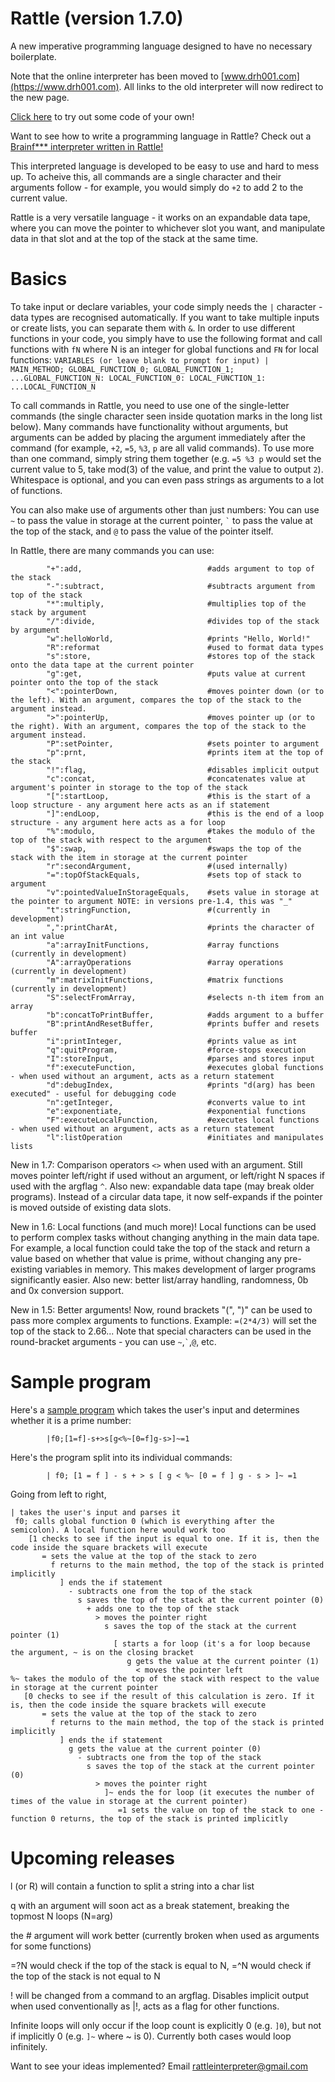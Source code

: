 # Rattle (version 1.7.0)
A new imperative programming language designed to have no necessary boilerplate.

Note that the online interpreter has been moved to [www.drh001.com](https://www.drh001.com). All links to the old interpreter will now redirect to the new page.

[Click here](https://www.drh001.com/rattle/) to try out some code of your own!

Want to see how to write a programming language in Rattle? Check out a [Brainf*** interpreter written in Rattle!](https://www.drh001.com/rattle/?flags=&code=%5C%26%5B0%5D*555%26222%26%5C%7C!I%0A%0A%0A%0A%5B%0A%20%20g0%20P4%20I~n%0A%0A%20%20%5B62%20g2%20%2B%20s2%5D%0A%20%20%5B60%20g2%20-%20s2%5D%0A%20%20%5B43%20g1%20P2%20I~%20%2B%20r%60%20g1%20l%28~%2C%5C%29%5D%0A%20%20%5B45%20g1%20P2%20I~%20-%20r%60%20g1%20l%28~%2C%5C%29%5D%0A%20%20%5B46%20g1%20P2%20I~%20%2C%5D%0A%20%20%5B91%20g1%20P2%20I~%20%5B0%20f0%5D%5D%0A%20%20%5B93%20g1%20P2%20I~%20%5B%5E0%20f1%5D%5D%0A%20%20%5B44%20g3%20P5%20I~%20n%20r%60%20g1%20P2%20l%28~%2C%5C%29%20g5%20%2B%20s5%5D%0A%0A%20%20g4%20%2B%20s4%0A%20%20g0%20I%5E%20P4%20%5B~q%5D%0A%20%20P4g%0A%5D0%0A%0A%0A%3Bg6%20%3D%2B%20s6%20%5Bg4%20%2B%20s4%20g0%20P4%20I~%20n%20s8%20%5B91%20g6%20%2B%20s6%5D%20g8%20%5B93%20g6%20-%20s6%20%5B0%20f%5D%5D%5D0%0A%3Bg7%20%3D%2B%20s7%20%5Bg4%20-%20s4%20g0%20P4%20I~%20n%20s8%20%5B93%20g7%20%2B%20s7%5D%20g8%20%5B91%20g7%20-%20s7%20%5B0%20f%5D%5D%5D0%0A%0A%0A%3A%0Adata%20tape%20values%3A%0A0%20-%20code%0A1%20-%20code%20data%20tape%0A2%20-%20code%20pointer%0A3%20-%20input%0A4%20-%20code%20command%20index%0A5%20-%20input%20character%20index%0A6%20-%20open%20loop%20counter%0A7%20-%20close%20loop%20counter%0A8%20-%20temp&inputs=%2C-------------------------%5B%3E%2B%2B%2B%2B%5B%3E%2B%2B%3E%2B%2B%2B%3E%2B%2B%2B%3E%2B%3C%3C%3C%3C-%5D%3E%2B%3E%2B%3E-%3E%3E%2B%5B%3C%5D%3C-%5D%3E%3E.%3E---.%2B%2B%2B%2B%2B%2B%2B..%2B%2B%2B.%3E%3E.%3C-.%3C.%2B%2B%2B.------.--------.%3E%3E%2B.%3E%2B%2B.%0A!)


This interpreted language is developed to be easy to use and hard to mess up. To acheive this, all commands are a single character and their arguments follow - for example, you would simply do `+2` to add 2 to the current value.

Rattle is a very versatile language - it works on an expandable data tape, where you can move the pointer to whichever slot you want, and manipulate data in that slot and at the top of the stack at the same time.

Basics
=

To take input or declare variables, your code simply needs the `|` character - data types are recognised automatically. If you want to take multiple inputs or create lists, you can separate them with `&`. In order to use different functions in your code, you simply have to use the following format and call functions with `fN` where N is an integer for global functions and `FN` for local functions:
            `VARIABLES (or leave blank to prompt for input) | MAIN_METHOD; GLOBAL_FUNCTION_0; GLOBAL_FUNCTION_1; ...GLOBAL_FUNCTION_N: LOCAL_FUNCTION_0: LOCAL_FUNCTION_1: ...LOCAL_FUNCTION_N`

To call commands in Rattle, you need to use one of the single-letter commands (the single character seen inside quotation marks in the long list below). Many commands have functionality without arguments, but arguments can be added by placing the argument immediately after the command (for example, `+2`, `=5`, `%3`, `p` are all valid commands). To use more than one command, simply string them together (e.g. `=5 %3 p` would set the current value to 5, take mod(3) of the value, and print the value to output `2`). Whitespace is optional, and you can even pass strings as arguments to a lot of functions.

You can also make use of arguments other than just numbers: You can use `~` to pass the value in storage at the current pointer, ``` ` ``` to pass the value at the top of the stack, and `@` to pass the value of the pointer itself.

In Rattle, there are many commands you can use:

            "+":add,                            #adds argument to top of the stack
            "-":subtract,                       #subtracts argument from top of the stack
            "*":multiply,                       #multiplies top of the stack by argument
            "/":divide,                         #divides top of the stack by argument
            "w":helloWorld,                     #prints "Hello, World!"
            "R":reformat                        #used to format data types
            "s":store,                          #stores top of the stack onto the data tape at the current pointer
            "g":get,                            #puts value at current pointer onto the top of the stack
            "<":pointerDown,                    #moves pointer down (or to the left). With an argument, compares the top of the stack to the argument instead.
            ">":pointerUp,                      #moves pointer up (or to the right). With an argument, compares the top of the stack to the argument instead.
            "P":setPointer,                     #sets pointer to argument
            "p":prnt,                           #prints item at the top of the stack
            "!":flag,                           #disables implicit output
            "c":concat,                         #concatenates value at argument's pointer in storage to the top of the stack
            "[":startLoop,                      #this is the start of a loop structure - any argument here acts as an if statement
            "]":endLoop,                        #this is the end of a loop structure - any argument here acts as a for loop
            "%":modulo,                         #takes the modulo of the top of the stack with respect to the argument
            "$":swap,                           #swaps the top of the stack with the item in storage at the current pointer
            "r":secondArgument,                 #(used internally)
            "=":topOfStackEquals,               #sets top of stack to argument
            "v":pointedValueInStorageEquals,    #sets value in storage at the pointer to argument NOTE: in versions pre-1.4, this was "_"
            "t":stringFunction,                 #(currently in development)
            ",":printCharAt,                    #prints the character of an int value
            "a":arrayInitFunctions,             #array functions (currently in development)
            "A":arrayOperations                 #array operations (currently in development)
            "m":matrixInitFunctions,            #matrix functions (currently in development)
            "S":selectFromArray,                #selects n-th item from an array
            "b":concatToPrintBuffer,            #adds argument to a buffer
            "B":printAndResetBuffer,            #prints buffer and resets buffer
            "i":printInteger,                   #prints value as int
            "q":quitProgram,                    #force-stops execution
            "I":storeInput,                     #parses and stores input
            "f":executeFunction,                #executes global functions - when used without an argument, acts as a return statement
            "d":debugIndex,                     #prints "d(arg) has been executed" - useful for debugging code
            "n":getInteger,                     #converts value to int
            "e":exponentiate,                   #exponential functions
            "F":executeLocalFunction,           #executes local functions - when used without an argument, acts as a return statement
            "l":listOperation                   #initiates and manipulates lists

New in 1.7: Comparison operators `<>` when used with an argument. Still moves pointer left/right if used without an argument, or left/right N spaces if used with the argflag `^`. Also new: expandable data tape (may break older programs). Instead of a circular data tape, it now self-expands if the pointer is moved outside of existing data slots.

New in 1.6: Local functions (and much more)! Local functions can be used to perform complex tasks without changing anything in the main data tape. For example, a local function could take the top of the stack and return a value based on whether that value is prime, without changing any pre-existing variables in memory. This makes development of larger programs significantly easier. Also new: better list/array handling, randomness, 0b and 0x conversion support.

New in 1.5: Better arguments! Now, round brackets "(", ")" can be used to pass more complex arguments to functions. Example: `=(2*4/3)` will set the top of the stack to 2.66...
                  Note that special characters can be used in the round-bracket arguments - you can use `~`,``` ` ```,`@`, etc.



Sample program
=

Here's a [sample program](https://www.drh001.com/rattle/?flags=&code=%7Cf0%3B%5B1%3Df%5D-s%2B%3Es%5Bg%3C%25~%5B0%3Df%5Dg-s%3E%5D~%3D1&inputs=13) which takes the user's input and determines whether it is a prime number:

            |f0;[1=f]-s+>s[g<%~[0=f]g-s>]~=1
            
Here's the program split into its individual commands:

            | f0; [1 = f ] - s + > s [ g < %~ [0 = f ] g - s > ]~ =1
            
Going from left to right,


    | takes the user's input and parses it
     f0; calls global function 0 (which is everything after the semicolon). A local function here would work too
        [1 checks to see if the input is equal to one. If it is, then the code inside the square brackets will execute
           = sets the value at the top of the stack to zero
             f returns to the main method, the top of the stack is printed implicitly
               ] ends the if statement
                 - subtracts one from the top of the stack
                   s saves the top of the stack at the current pointer (0)
                     + adds one to the top of the stack
                       > moves the pointer right
                         s saves the top of the stack at the current pointer (1)
                           [ starts a for loop (it's a for loop because the argument, ~ is on the closing bracket
                              g gets the value at the current pointer (1)
                                < moves the pointer left
    %~ takes the modulo of the top of the stack with respect to the value in storage at the current pointer
       [0 checks to see if the result of this calculation is zero. If it is, then the code inside the square brackets will execute
           = sets the value at the top of the stack to zero
             f returns to the main method, the top of the stack is printed implicitly
               ] ends the if statement
                 g gets the value at the current pointer (0)
                   - subtracts one from the top of the stack
                     s saves the top of the stack at the current pointer (0)
                       > moves the pointer right
                         ]~ ends the for loop (it executes the number of times of the value in storage at the current pointer)
                            =1 sets the value on top of the stack to one - function 0 returns, the top of the stack is printed implicitly
                            


Upcoming releases
=
l (or R) will contain a function to split a string into a char list

q with an argument will soon act as a break statement, breaking the topmost N loops (N=arg)

the # argument will work better (currently broken when used as arguments for some functions)

=?N would check if the top of the stack is equal to N, =^N would check if the top of the stack is not equal to N

! will be changed from a command to an argflag. Disables implicit output when used conventionally as |!, acts as a flag for other functions. 

Infinite loops will only occur if the loop count is explicitly 0 (e.g. `]0`), but not if implicitly 0 (e.g. `]~` where ~ is 0). Currently both cases would loop infinitely.


Want to see your ideas implemented? Email [rattleinterpreter@gmail.com](mailto:rattleinterpreter@gmail.com)
